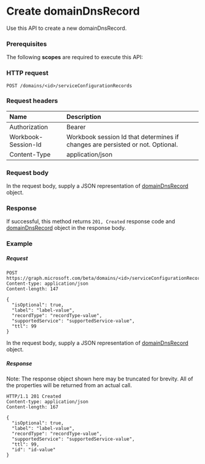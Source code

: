 # Create domainDnsRecord

Use this API to create a new domainDnsRecord.
### Prerequisites
The following **scopes** are required to execute this API: 
### HTTP request
<!-- { "blockType": "ignored" } -->
```http
POST /domains/<id>/serviceConfigurationRecords

```
### Request headers
| Name       | Description|
|:---------------|:----------|
| Authorization  | Bearer <code>|
| Workbook-Session-Id  | Workbook session Id that determines if changes are persisted or not. Optional.|
| Content-Type  | application/json |

### Request body
In the request body, supply a JSON representation of [domainDnsRecord](../resources/domaindnsrecord.md) object.


### Response
If successful, this method returns `201, Created` response code and [domainDnsRecord](../resources/domaindnsrecord.md) object in the response body.

### Example
##### Request

<!-- {
  "blockType": "request",
  "name": "create_domaindnsrecord_from_domain"
}-->
```http
POST https://graph.microsoft.com/beta/domains/<id>/serviceConfigurationRecords
Content-type: application/json
Content-length: 147

{
  "isOptional": true,
  "label": "label-value",
  "recordType": "recordType-value",
  "supportedService": "supportedService-value",
  "ttl": 99
}
```
In the request body, supply a JSON representation of [domainDnsRecord](../resources/domaindnsrecord.md) object.
##### Response
Note: The response object shown here may be truncated for brevity. All of the properties will be returned from an actual call.
<!-- {
  "blockType": "response",
  "truncated": true,
  "@odata.type": "microsoft.graph.domainDnsRecord"
} -->
```http
HTTP/1.1 201 Created
Content-type: application/json
Content-length: 167

{
  "isOptional": true,
  "label": "label-value",
  "recordType": "recordType-value",
  "supportedService": "supportedService-value",
  "ttl": 99,
  "id": "id-value"
}
```

<!-- uuid: 8fcb5dbc-d5aa-4681-8e31-b001d5168d79
2015-10-25 14:57:30 UTC -->
<!-- {
  "type": "#page.annotation",
  "description": "Create domainDnsRecord",
  "keywords": "",
  "section": "documentation",
  "tocPath": ""
}-->